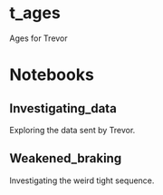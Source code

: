 # t_ages
Ages for Trevor


Notebooks
==========

Investigating_data
------------------
Exploring the data sent by Trevor.

Weakened_braking
---------------
Investigating the weird tight sequence.